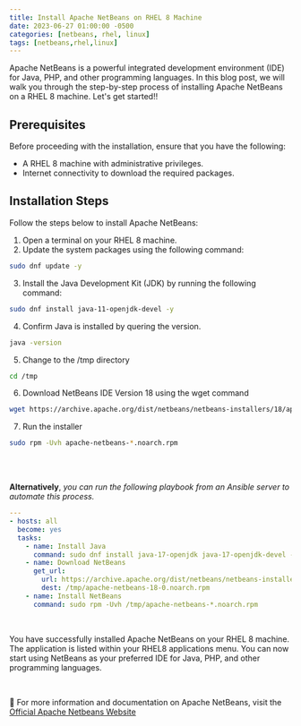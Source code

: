 ```yaml
---
title: Install Apache NetBeans on RHEL 8 Machine
date: 2023-06-27 01:00:00 -0500
categories: [netbeans, rhel, linux]
tags: [netbeans,rhel,linux]
---
```


Apache NetBeans is a powerful integrated development environment (IDE) for Java, PHP, and other programming languages. In this blog post, we will walk you through the step-by-step process of installing Apache NetBeans on a RHEL 8 machine. Let's get started!!

## Prerequisites

Before proceeding with the installation, ensure that you have the following:

- A RHEL 8 machine with administrative privileges.
- Internet connectivity to download the required packages.

## Installation Steps

Follow the steps below to install Apache NetBeans:

1. Open a terminal on your RHEL 8 machine.
2. Update the system packages using the following command:
```bash
sudo dnf update -y
```
3. Install the Java Development Kit (JDK) by running the following command:
```bash
sudo dnf install java-11-openjdk-devel -y
```
4. Confirm Java is installed by quering the version.
```bash
java -version
```
5. Change to the /tmp directory
```bash
cd /tmp
```
6. Download NetBeans IDE Version 18 using the wget command
```bash
wget https://archive.apache.org/dist/netbeans/netbeans-installers/18/apache-netbeans-18-0.noarch.rpm
```
7. Run the installer
```bash
sudo rpm -Uvh apache-netbeans-*.noarch.rpm
```
<br>
<br>

**Alternatively**, *you can run the following playbook from an Ansible server to automate this process.*

```yaml
---
- hosts: all
  become: yes
  tasks:
    - name: Install Java
      command: sudo dnf install java-17-openjdk java-17-openjdk-devel -y
    - name: Download NetBeans
      get_url:
        url: https://archive.apache.org/dist/netbeans/netbeans-installers/18/apache-netbeans-18-0.noarch.rpm
        dest: /tmp/apache-netbeans-18-0.noarch.rpm
    - name: Install NetBeans
      command: sudo rpm -Uvh /tmp/apache-netbeans-*.noarch.rpm
```

<br>

You have successfully installed Apache NetBeans on your RHEL 8 machine. The application is listed within your RHEL8 applications menu. You can now start using NetBeans as your preferred IDE for Java, PHP, and other programming languages.

<br>

🔗 For more information and documentation on Apache NetBeans, visit the [Official Apache Netbeans Website](https://netbeans.apache.org)

